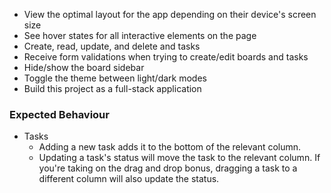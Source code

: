 

- View the optimal layout for the app depending on their device's screen size
- See hover states for all interactive elements on the page
- Create, read, update, and delete and tasks
- Receive form validations when trying to create/edit boards and tasks
- Hide/show the board sidebar
- Toggle the theme between light/dark modes
- Build this project as a full-stack application

### Expected Behaviour


- Tasks
  - Adding a new task adds it to the bottom of the relevant column.
  - Updating a task's status will move the task to the relevant column. If you're taking on the drag and drop bonus, dragging a task to a different column will also update the status.






